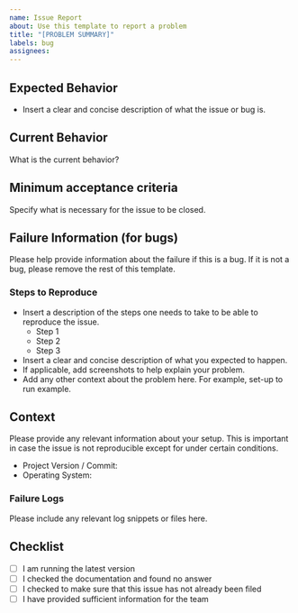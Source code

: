 ```yaml
---
name: Issue Report
about: Use this template to report a problem
title: "[PROBLEM SUMMARY]"
labels: bug
assignees: 
---
```


## Expected Behavior

- Insert a clear and concise description of what the issue or bug is.

## Current Behavior

What is the current behavior?

## Minimum acceptance criteria
Specify what is necessary for the issue to be closed.

## Failure Information (for bugs)
Please help provide information about the failure if this is a bug.
If it is not a bug, please remove the rest of this template.

### Steps to Reproduce
- Insert a description of the steps one needs to take to be able to reproduce the issue.
  - Step 1
  - Step 2
  - Step 3
- Insert a clear and concise description of what you expected to happen.
- If applicable, add screenshots to help explain your problem.
- Add any other context about the problem here. For example, set-up to run example.

## Context

Please provide any relevant information about your setup.
This is important in case the issue is not reproducible except for under certain conditions.

* Project Version / Commit:
* Operating System:

### Failure Logs

Please include any relevant log snippets or files here.

## Checklist

- [ ] I am running the latest version
- [ ] I checked the documentation and found no answer
- [ ] I checked to make sure that this issue has not already been filed
- [ ] I have provided sufficient information for the team

